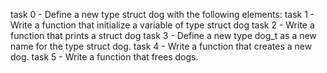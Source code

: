 task 0 - Define a new type struct dog with the following elements:
task 1 - Write a function that initialize a variable of type struct dog
task 2 - Write a function that prints a struct dog
task 3 - Define a new type dog_t as a new name for the type struct dog.
task 4 - Write a function that creates a new dog.
task 5 - Write a function that frees dogs.
